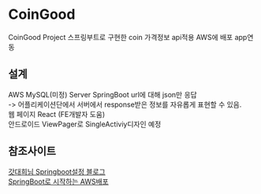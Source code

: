 # CoinGood
CoinGood Project 스프링부트로 구현한 coin 가격정보 api적용 AWS에 배포 app연동

## 설계
AWS
MySQL(미정)
Server SpringBoot url에 대해 json만 응답   
-> 어플리케이션단에서 서버에서 response받은 정보를 자유롭게 표현할 수 있음.  
웹 페이지  React (FE개발자 도움)  
안드로이드 ViewPager로 SingleActiviy디자인 예정 


## 참조사이트

[갓대희님 Springboot설정 블로그](https://goddaehee.tistory.com/category/3.%20%EC%9B%B9%EA%B0%9C%EB%B0%9C/3_1_3%20%EC%8A%A4%ED%94%84%EB%A7%81%EB%B6%80%ED%8A%B8?page=2)   
[SpringBoot로 시작하는 AWS배포](링크없음)
